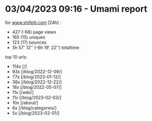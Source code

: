 # 03/04/2023 09:16 - Umami report
for www.shifeiti.com [24h] :

 - 427 (-68) page views
 - 165 (15) uniques
 - 123 (17) bounces
 - 5h 57' 12'' (-6h 19' 22'') totaltime


top 10 urls:
 - 114x [/]
 - 93x [/blog/2022-12-09/]
 - 77x [/blog/2023-01-12/]
 - 36x [/blog/2022-12-22/]
 - 18x [/blog/2022-05-07/]
 - 11x [/wiki/]
 - 11x [/blog/2023-02-03/]
 - 10x [/about/]
 - 6x [/blog/categories/]
 - 5x [/blog/2023-02-01/]


